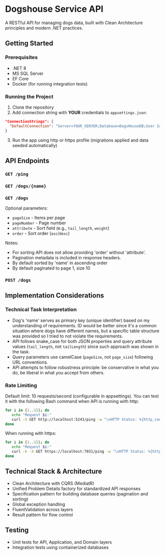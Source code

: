 # Dogshouse Service API

A RESTful API for managing dogs data, built with Clean Architecture principles and modern .NET practices.

## Getting Started

### Prerequisites
- .NET 8
- MS SQL Server
- EF Core
- Docker (for running integration tests)

### Running the Project
1. Clone the repository
2. Add connection string with **YOUR** credentials to `appsettings.json`:
  ```json
  "ConnectionStrings": {
    "DefaultConnection": "Server=YOUR_SERVER;Database=DogsHouseDB;User Id=YOUR_USERNAME;Password=YOUR_PASSWORD;TrustServerCertificate=True"
  }
```
3. Run the app using http or https profile (migrations applied and data seeded automatically)


## API Endpoints

### `GET /ping`

### `GET /dogs/{name}`

### `GET /dogs`

Optional parameters:
- `pageSize` - Items per page
- `pageNumber` - Page number
- `attribute` - Sort field (e.g., `tail_length`, `weight`)
- `order` - Sort order (`asc`/`desc`)

Notes:
- For sorting API does not allow providing 'order' without 'attribute'.
- Pagination metadata is included in response headers.
- By default sorted by 'name' in ascending order
- By default paginated to page 1, size 10

### `POST /dogs`

## Implementation Considerations

### Technical Task Interpretation
- Dog's 'name' serves as primary key (unique identifier) based on my understanding of requirements. ID would be better since it's a common situation where dogs have different names, but a specific table structure was provided so I tried to not violate the requirements.
- API follows snake_case for both JSON properties and query attribute values (`tail_length`, not `tailLength`) since such approach was shown in the task.
- Query parameters use camelCase (`pageSize`, not `page_size`) following URL conventions.
- API attempts to follow robustness principle: be conservative in what you do, be liberal in what you accept from others.

### Rate Limiting
Default limit: 10 requests/second (configurable in appsettings). You can test it with the following Bash command when API is running with http:
```bash
for i in {1..15}; do
   echo "Request $i:"
   curl -X GET http://localhost:5243/ping -w "\nHTTP Status: %{http_code}\n"
done
```
When running with https:
```bash
for i in {1..15}; do
   echo "Request $i:"
   curl -k -X GET https://localhost:7031/ping -w "\nHTTP Status: %{http_code}\n"
done
```

## Technical Stack & Architecture

- Clean Architecture with CQRS (MediatR)
- Unified Problem Details factory for standardized API responses
- Specification pattern for building database queries (pagination and sorting)
- Global exception handling
- FluentValidation across layers
- Result pattern for flow control

## Testing

- Unit tests for API, Application, and Domain layers
- Integration tests using containerized databases
